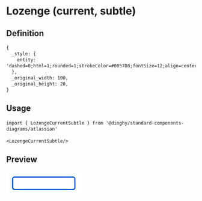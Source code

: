 # Lozenge (current, subtle)

## Definition

```
{
  _style: { 
    entity: 'dashed=0;html=1;rounded=1;strokeColor=#0057D8;fontSize=12;align=center;fontStyle=1;strokeWidth=2;fontColor=#0057D8',
  },
  _original_width: 100,
  _original_height: 20,
}
```

## Usage

```
import { LozengeCurrentSubtle } from '@dinghy/standard-components-diagrams/atlassian'

<LozengeCurrentSubtle/>
```

## Preview

<img src="./lozenge-current-subtle.png" width="200"/>
